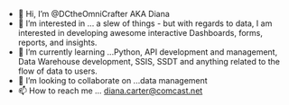 - 👋 Hi, I’m @DCtheOmniCrafter AKA Diana
- 👀 I’m interested in ... a slew of things - but with regards to data, I am interested in developing awesome interactive Dashboards, forms, reports, and insights.
- 🌱 I’m currently learning ...Python, API development and management, Data Warehouse development, SSIS, SSDT and anything related to the flow of data to users.
- 💞️ I’m looking to collaborate on ...data management
- 📫 How to reach me ... diana.carter@comcast.net

<!---
DWegesin/DWegesin is a ✨ special ✨ repository because its `README.md` (this file) appears on your GitHub profile.
You can click the Preview link to take a look at your changes.
--->
